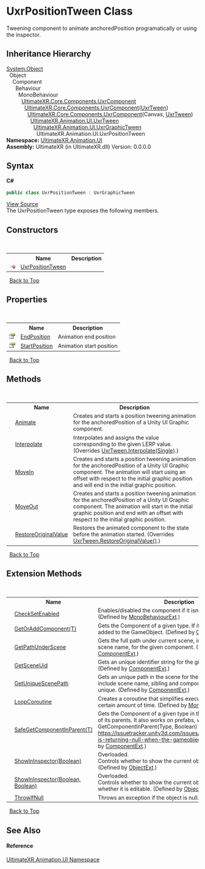 # UxrPositionTween Class
 

Tweening component to animate anchoredPosition programatically or using the inspector.


## Inheritance Hierarchy
<a href="https://docs.microsoft.com/dotnet/api/system.object" target="_blank" rel="noopener noreferrer">System.Object</a><br />&nbsp;&nbsp;Object<br />&nbsp;&nbsp;&nbsp;&nbsp;Component<br />&nbsp;&nbsp;&nbsp;&nbsp;&nbsp;&nbsp;Behaviour<br />&nbsp;&nbsp;&nbsp;&nbsp;&nbsp;&nbsp;&nbsp;&nbsp;MonoBehaviour<br />&nbsp;&nbsp;&nbsp;&nbsp;&nbsp;&nbsp;&nbsp;&nbsp;&nbsp;&nbsp;<a href="T_UltimateXR_Core_Components_UxrComponent">UltimateXR.Core.Components.UxrComponent</a><br />&nbsp;&nbsp;&nbsp;&nbsp;&nbsp;&nbsp;&nbsp;&nbsp;&nbsp;&nbsp;&nbsp;&nbsp;<a href="T_UltimateXR_Core_Components_UxrComponent_1">UltimateXR.Core.Components.UxrComponent</a>(<a href="T_UltimateXR_Animation_UI_UxrTween">UxrTween</a>)<br />&nbsp;&nbsp;&nbsp;&nbsp;&nbsp;&nbsp;&nbsp;&nbsp;&nbsp;&nbsp;&nbsp;&nbsp;&nbsp;&nbsp;<a href="T_UltimateXR_Core_Components_UxrComponent_2">UltimateXR.Core.Components.UxrComponent</a>(Canvas, <a href="T_UltimateXR_Animation_UI_UxrTween">UxrTween</a>)<br />&nbsp;&nbsp;&nbsp;&nbsp;&nbsp;&nbsp;&nbsp;&nbsp;&nbsp;&nbsp;&nbsp;&nbsp;&nbsp;&nbsp;&nbsp;&nbsp;<a href="T_UltimateXR_Animation_UI_UxrTween">UltimateXR.Animation.UI.UxrTween</a><br />&nbsp;&nbsp;&nbsp;&nbsp;&nbsp;&nbsp;&nbsp;&nbsp;&nbsp;&nbsp;&nbsp;&nbsp;&nbsp;&nbsp;&nbsp;&nbsp;&nbsp;&nbsp;<a href="T_UltimateXR_Animation_UI_UxrGraphicTween">UltimateXR.Animation.UI.UxrGraphicTween</a><br />&nbsp;&nbsp;&nbsp;&nbsp;&nbsp;&nbsp;&nbsp;&nbsp;&nbsp;&nbsp;&nbsp;&nbsp;&nbsp;&nbsp;&nbsp;&nbsp;&nbsp;&nbsp;&nbsp;&nbsp;UltimateXR.Animation.UI.UxrPositionTween<br />
**Namespace:**&nbsp;<a href="N_UltimateXR_Animation_UI">UltimateXR.Animation.UI</a><br />**Assembly:**&nbsp;UltimateXR (in UltimateXR.dll) Version: 0.0.0.0

## Syntax

**C#**<br />
``` C#
public class UxrPositionTween : UxrGraphicTween
```

<a href="UltimateXR/Scripts/Animation/UI/UxrPositionTween.cs" rel="noopener noreferrer" title="View the source code">View Source</a><br />
The UxrPositionTween type exposes the following members.


## Constructors
&nbsp;<table><tr><th></th><th>Name</th><th>Description</th></tr><tr><td>![Public method](media/pubmethod.gif "Public method")</td><td><a href="M_UltimateXR_Animation_UI_UxrPositionTween__ctor">UxrPositionTween</a></td><td /></tr></table>&nbsp;
<a href="#uxrpositiontween-class">Back to Top</a>

## Properties
&nbsp;<table><tr><th></th><th>Name</th><th>Description</th></tr><tr><td>![Public property](media/pubproperty.gif "Public property")</td><td><a href="P_UltimateXR_Animation_UI_UxrPositionTween_EndPosition">EndPosition</a></td><td>
Animation end position</td></tr><tr><td>![Public property](media/pubproperty.gif "Public property")</td><td><a href="P_UltimateXR_Animation_UI_UxrPositionTween_StartPosition">StartPosition</a></td><td>
Animation start position</td></tr></table>&nbsp;
<a href="#uxrpositiontween-class">Back to Top</a>

## Methods
&nbsp;<table><tr><th></th><th>Name</th><th>Description</th></tr><tr><td>![Public method](media/pubmethod.gif "Public method")![Static member](media/static.gif "Static member")</td><td><a href="M_UltimateXR_Animation_UI_UxrPositionTween_Animate">Animate</a></td><td>
Creates and starts a position tweening animation for the anchoredPosition of a Unity UI Graphic component.</td></tr><tr><td>![Protected method](media/protmethod.gif "Protected method")</td><td><a href="M_UltimateXR_Animation_UI_UxrPositionTween_Interpolate">Interpolate</a></td><td>
Interpolates and assigns the value corresponding to the given LERP value.
 (Overrides <a href="M_UltimateXR_Animation_UI_UxrTween_Interpolate">UxrTween.Interpolate(Single)</a>.)</td></tr><tr><td>![Public method](media/pubmethod.gif "Public method")![Static member](media/static.gif "Static member")</td><td><a href="M_UltimateXR_Animation_UI_UxrPositionTween_MoveIn">MoveIn</a></td><td>
Creates and starts a position tweening animation for the anchoredPosition of a Unity UI Graphic component. The animation will start using an offset with respect to the initial graphic position and will end in the initial graphic position.</td></tr><tr><td>![Public method](media/pubmethod.gif "Public method")![Static member](media/static.gif "Static member")</td><td><a href="M_UltimateXR_Animation_UI_UxrPositionTween_MoveOut">MoveOut</a></td><td>
Creates and starts a position tweening animation for the anchoredPosition of a Unity UI Graphic component. The animation will start in the initial graphic position and end with an offset with respect to the initial graphic position.</td></tr><tr><td>![Protected method](media/protmethod.gif "Protected method")</td><td><a href="M_UltimateXR_Animation_UI_UxrPositionTween_RestoreOriginalValue">RestoreOriginalValue</a></td><td>
Restores the animated component to the state before the animation started.
 (Overrides <a href="M_UltimateXR_Animation_UI_UxrTween_RestoreOriginalValue">UxrTween.RestoreOriginalValue()</a>.)</td></tr></table>&nbsp;
<a href="#uxrpositiontween-class">Back to Top</a>

## Extension Methods
&nbsp;<table><tr><th></th><th>Name</th><th>Description</th></tr><tr><td>![Public Extension Method](media/pubextension.gif "Public Extension Method")</td><td><a href="M_UltimateXR_Extensions_Unity_MonoBehaviourExt_CheckSetEnabled">CheckSetEnabled</a></td><td>
Enables/disabled the component if it isn't enabled already.
 (Defined by <a href="T_UltimateXR_Extensions_Unity_MonoBehaviourExt">MonoBehaviourExt</a>.)</td></tr><tr><td>![Public Extension Method](media/pubextension.gif "Public Extension Method")</td><td><a href="M_UltimateXR_Extensions_Unity_ComponentExt_GetOrAddComponent__1">GetOrAddComponent(T)</a></td><td>
Gets the Component of a given type. If it doesn't exist, it is added to the GameObject.
 (Defined by <a href="T_UltimateXR_Extensions_Unity_ComponentExt">ComponentExt</a>.)</td></tr><tr><td>![Public Extension Method](media/pubextension.gif "Public Extension Method")</td><td><a href="M_UltimateXR_Extensions_Unity_ComponentExt_GetPathUnderScene">GetPathUnderScene</a></td><td>
Gets the full path under current scene, including all parents, but scene name, for the given component.
 (Defined by <a href="T_UltimateXR_Extensions_Unity_ComponentExt">ComponentExt</a>.)</td></tr><tr><td>![Public Extension Method](media/pubextension.gif "Public Extension Method")</td><td><a href="M_UltimateXR_Extensions_Unity_ComponentExt_GetSceneUid">GetSceneUid</a></td><td>
Gets an unique identifier string for the given component.
 (Defined by <a href="T_UltimateXR_Extensions_Unity_ComponentExt">ComponentExt</a>.)</td></tr><tr><td>![Public Extension Method](media/pubextension.gif "Public Extension Method")</td><td><a href="M_UltimateXR_Extensions_Unity_ComponentExt_GetUniqueScenePath">GetUniqueScenePath</a></td><td>
Gets an unique path in the scene for the given component. It will include scene name, sibling and component indices to make it unique.
 (Defined by <a href="T_UltimateXR_Extensions_Unity_ComponentExt">ComponentExt</a>.)</td></tr><tr><td>![Public Extension Method](media/pubextension.gif "Public Extension Method")</td><td><a href="M_UltimateXR_Extensions_Unity_MonoBehaviourExt_LoopCoroutine">LoopCoroutine</a></td><td>
Creates a coroutine that simplifies executing a loop during a certain amount of time.
 (Defined by <a href="T_UltimateXR_Extensions_Unity_MonoBehaviourExt">MonoBehaviourExt</a>.)</td></tr><tr><td>![Public Extension Method](media/pubextension.gif "Public Extension Method")</td><td><a href="M_UltimateXR_Extensions_Unity_ComponentExt_SafeGetComponentInParent__1">SafeGetComponentInParent(T)</a></td><td>
Gets the Component of a given type in the GameObject or any of its parents. It also works on prefabs, where regular GetComponentInParent(Type, Boolean) will not work: https://issuetracker.unity3d.com/issues/getcomponentinparent-is-returning-null-when-the-gameobject-is-a-prefab
 (Defined by <a href="T_UltimateXR_Extensions_Unity_ComponentExt">ComponentExt</a>.)</td></tr><tr><td>![Public Extension Method](media/pubextension.gif "Public Extension Method")</td><td><a href="M_UltimateXR_Extensions_Unity_ObjectExt_ShowInInspector">ShowInInspector(Boolean)</a></td><td>Overloaded.  
Controls whether to show the current object in the inspector.
 (Defined by <a href="T_UltimateXR_Extensions_Unity_ObjectExt">ObjectExt</a>.)</td></tr><tr><td>![Public Extension Method](media/pubextension.gif "Public Extension Method")</td><td><a href="M_UltimateXR_Extensions_Unity_ObjectExt_ShowInInspector_1">ShowInInspector(Boolean, Boolean)</a></td><td>Overloaded.  
Controls whether to show the current object in the inspector and whether it is editable.
 (Defined by <a href="T_UltimateXR_Extensions_Unity_ObjectExt">ObjectExt</a>.)</td></tr><tr><td>![Public Extension Method](media/pubextension.gif "Public Extension Method")</td><td><a href="M_UltimateXR_Extensions_System_ObjectExt_ThrowIfNull">ThrowIfNull</a></td><td>
Throws an exception if the object is null.
 (Defined by <a href="T_UltimateXR_Extensions_System_ObjectExt">ObjectExt</a>.)</td></tr></table>&nbsp;
<a href="#uxrpositiontween-class">Back to Top</a>

## See Also


#### Reference
<a href="N_UltimateXR_Animation_UI">UltimateXR.Animation.UI Namespace</a><br />